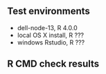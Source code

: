 ## Test environments
* dell-node-13, R 4.0.0
* local OS X install, R ???
* windows Rstudio, R ???

## R CMD check results
